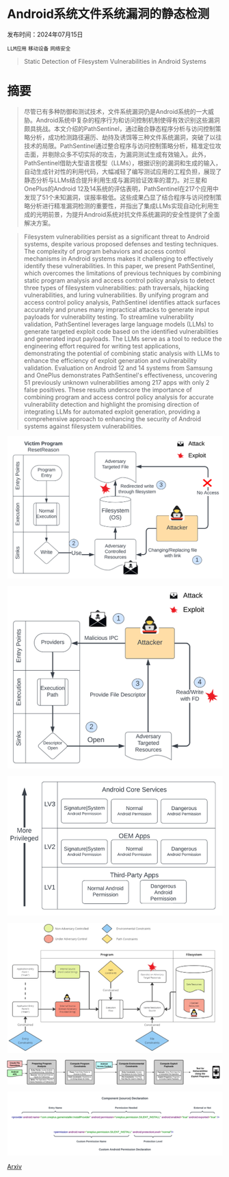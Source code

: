 # Android系统文件系统漏洞的静态检测

发布时间：2024年07月15日

`LLM应用` `移动设备` `网络安全`

> Static Detection of Filesystem Vulnerabilities in Android Systems

# 摘要

> 尽管已有多种防御和测试技术，文件系统漏洞仍是Android系统的一大威胁。Android系统中复杂的程序行为和访问控制机制使得有效识别这些漏洞颇具挑战。本文介绍的PathSentinel，通过融合静态程序分析与访问控制策略分析，成功检测路径遍历、劫持及诱饵等三种文件系统漏洞，突破了以往技术的局限。PathSentinel通过整合程序与访问控制策略分析，精准定位攻击面，并剔除众多不切实际的攻击，为漏洞测试生成有效输入。此外，PathSentinel借助大型语言模型（LLMs），根据识别的漏洞和生成的输入，自动生成针对性的利用代码，大幅减轻了编写测试应用的工程负担，展现了静态分析与LLMs结合提升利用生成与漏洞验证效率的潜力。对三星和OnePlus的Android 12及14系统的评估表明，PathSentinel在217个应用中发现了51个未知漏洞，误报率极低。这些成果凸显了结合程序与访问控制策略分析进行精准漏洞检测的重要性，并指出了集成LLMs实现自动化利用生成的光明前景，为提升Android系统对抗文件系统漏洞的安全性提供了全面解决方案。

> Filesystem vulnerabilities persist as a significant threat to Android systems, despite various proposed defenses and testing techniques. The complexity of program behaviors and access control mechanisms in Android systems makes it challenging to effectively identify these vulnerabilities. In this paper, we present PathSentinel, which overcomes the limitations of previous techniques by combining static program analysis and access control policy analysis to detect three types of filesystem vulnerabilities: path traversals, hijacking vulnerabilities, and luring vulnerabilities. By unifying program and access control policy analysis, PathSentinel identifies attack surfaces accurately and prunes many impractical attacks to generate input payloads for vulnerability testing. To streamline vulnerability validation, PathSentinel leverages large language models (LLMs) to generate targeted exploit code based on the identified vulnerabilities and generated input payloads. The LLMs serve as a tool to reduce the engineering effort required for writing test applications, demonstrating the potential of combining static analysis with LLMs to enhance the efficiency of exploit generation and vulnerability validation. Evaluation on Android 12 and 14 systems from Samsung and OnePlus demonstrates PathSentinel's effectiveness, uncovering 51 previously unknown vulnerabilities among 217 apps with only 2 false positives. These results underscore the importance of combining program and access control policy analysis for accurate vulnerability detection and highlight the promising direction of integrating LLMs for automated exploit generation, providing a comprehensive approach to enhancing the security of Android systems against filesystem vulnerabilities.

![Android系统文件系统漏洞的静态检测](../../../paper_images/2407.11279/x1.png)

![Android系统文件系统漏洞的静态检测](../../../paper_images/2407.11279/x2.png)

![Android系统文件系统漏洞的静态检测](../../../paper_images/2407.11279/x3.png)

![Android系统文件系统漏洞的静态检测](../../../paper_images/2407.11279/x4.png)

![Android系统文件系统漏洞的静态检测](../../../paper_images/2407.11279/x5.png)

![Android系统文件系统漏洞的静态检测](../../../paper_images/2407.11279/x6.png)

[Arxiv](https://arxiv.org/abs/2407.11279)
